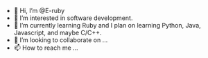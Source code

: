 - 👋 Hi, I’m @E-ruby
- 👀 I’m interested in software development.
- 🌱 I’m currently learning Ruby and I plan on learning Python, Java, Javascript, and maybe C/C++.
- 💞️ I’m looking to collaborate on ...
- 📫 How to reach me ...

<!---
E-ruby/E-ruby is a ✨ special ✨ repository because its `README.md` (this file) appears on your GitHub profile.
You can click the Preview link to take a look at your changes.
--->
